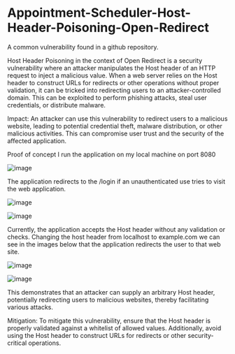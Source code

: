 # Appointment-Scheduler-Host-Header-Poisoning-Open-Redirect
A common vulnerability found in a github repository.

Host Header Poisoning in the context of Open Redirect is a security vulnerability where an attacker manipulates the Host header of an HTTP request to inject a malicious value. When a web server relies on the Host header to construct URLs for redirects or other operations without proper validation, it can be tricked into redirecting users to an attacker-controlled domain. This can be exploited to perform phishing attacks, steal user credentials, or distribute malware.

Impact:
An attacker can use this vulnerability to redirect users to a malicious website, leading to potential credential theft, malware distribution, or other malicious activities. This can compromise user trust and the security of the affected application.

Proof of concept
I run the application on my local machine on port 8080

![image](https://github.com/user-attachments/assets/c88e2589-21a0-4de1-9f7d-15ead5569c9f)

 
The application redirects to the /login if an unauthenticated use tries to visit the web application.

![image](https://github.com/user-attachments/assets/eeddc3e8-5b93-4340-bf44-cafbe19b74bf)

![image](https://github.com/user-attachments/assets/d9307fe8-1395-44c1-a38f-23c2e05f685b)

 
Currently, the application accepts the Host header without any validation or checks.
Changing the host header from localhost to example.com we can see in the images below that the application redirects the user to that web site.

![image](https://github.com/user-attachments/assets/a9535fb2-bc5c-4cc3-a6d2-bd2b0273283f)

![image](https://github.com/user-attachments/assets/20b15442-7324-4910-86bb-8c39a9f09d40)

 
This demonstrates that an attacker can supply an arbitrary Host header, potentially redirecting users to malicious websites, thereby facilitating various attacks.

Mitigation:
To mitigate this vulnerability, ensure that the Host header is properly validated against a whitelist of allowed values. Additionally, avoid using the Host header to construct URLs for redirects or other security-critical operations.
